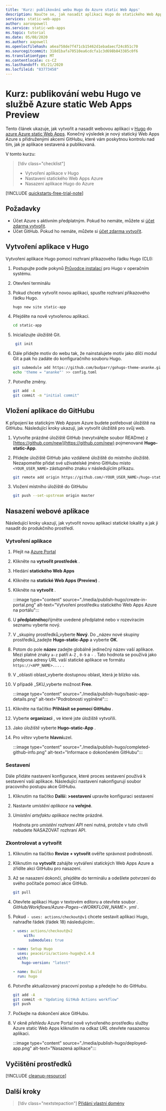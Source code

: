 ```yaml
---
title: 'Kurz: publikování webu Hugo do Azure static Web Apps'
description: Naučte se, jak nasadit aplikaci Hugo do statického Web Apps Azure.
services: static-web-apps
author: aaronpowell
ms.service: static-web-apps
ms.topic: tutorial
ms.date: 05/08/2020
ms.author: aapowell
ms.openlocfilehash: a6ea758de7f471cb15462d1ebadaecf24c851c70
ms.sourcegitcommit: 318d1bafa70510ea6cdcfa1c3d698b843385c0f6
ms.translationtype: MT
ms.contentlocale: cs-CZ
ms.lasthandoff: 05/21/2020
ms.locfileid: "83773458"
---
```

# <a name="tutorial-publish-a-hugo-site-to-azure-static-web-apps-preview"></a>Kurz: publikování webu Hugo ve službě Azure static Web Apps Preview

Tento článek ukazuje, jak vytvořit a nasadit webovou aplikaci v [Hugo](https://gohugo.io/) do [azure Azure static Web Apps](overview.md). Konečný výsledek je nový statický Web Apps Azure s přidruženými akcemi GitHubu, které vám poskytnou kontrolu nad tím, jak je aplikace sestavená a publikovaná.

V tomto kurzu:

> [!div class="checklist"]
>
> - Vytvoření aplikace v Hugo
> - Nastavení statického Web Apps Azure
> - Nasazení aplikace Hugo do Azure

[!INCLUDE [quickstarts-free-trial-note](../../includes/quickstarts-free-trial-note.md)]

## <a name="prerequisites"></a>Požadavky

- Účet Azure s aktivním předplatným. Pokud ho nemáte, můžete si [účet zdarma vytvořit](https://azure.microsoft.com/free/).
- Účet GitHub. Pokud ho nemáte, můžete si [účet zdarma vytvořit](https://github.com/join).

## <a name="create-a-hugo-app"></a>Vytvoření aplikace v Hugo

Vytvoření aplikace Hugo pomocí rozhraní příkazového řádku Hugo (CLI):

1. Postupujte podle pokynů [Průvodce instalací](https://gohugo.io/getting-started/installing/) pro Hugo v operačním systému.

1. Otevření terminálu

1. Pokud chcete vytvořit novou aplikaci, spusťte rozhraní příkazového řádku Hugo.

   ```bash
   hugo new site static-app
   ```

1. Přejděte na nově vytvořenou aplikaci.

   ```bash
   cd static-app
   ```

1. Inicializujte úložiště Git.

   ```bash
    git init
   ```

1. Dále přidejte motiv do webu tak, že nainstalujete motiv jako dílčí modul Git a pak ho zadáte do konfiguračního souboru Hugo.

   ```bash
   git submodule add https://github.com/budparr/gohugo-theme-ananke.git themes/ananke
   echo 'theme = "ananke"' >> config.toml
   ```

1. Potvrďte změny.

   ```bash
   git add -A
   git commit -m "initial commit"
   ```

## <a name="push-your-application-to-github"></a>Vložení aplikace do GitHubu

K připojení ke statickým Web Appsm Azure budete potřebovat úložiště na GitHubu. Následující kroky ukazují, jak vytvořit úložiště pro svůj web.

1. Vytvořte prázdné úložiště GitHub (nevytvářejte soubor READme) z [https://github.com/new](https://github.com/new) pojmenované **Hugo-static-App**.

1. Přidejte úložiště GitHub jako vzdálené úložiště do místního úložiště. Nezapomeňte přidat své uživatelské jméno GitHubu místo `<YOUR_USER_NAME>` zástupného znaku v následujícím příkazu.

   ```bash
   git remote add origin https://github.com/<YOUR_USER_NAME>/hugo-static-app
   ```

1. Vložení místního úložiště do GitHubu

   ```bash
   git push --set-upstream origin master
   ```

## <a name="deploy-your-web-app"></a>Nasazení webové aplikace

Následující kroky ukazují, jak vytvořit novou aplikaci statické lokality a jak ji nasadit do produkčního prostředí.

### <a name="create-the-application"></a>Vytvoření aplikace

1. Přejít na [Azure Portal](https://portal.azure.com)
1. Klikněte na **vytvořit prostředek** .
1. Hledání **statického Web Apps**
1. Klikněte na **statické Web Apps (Preview)** .
1. Klikněte na **vytvořit** .

   :::image type="content" source="./media/publish-hugo/create-in-portal.png" alt-text="Vytvoření prostředku statického Web Apps Azure na portálu":::

1. U **předplatného**přijměte uvedené předplatné nebo v rozevíracím seznamu vyberte nový.

1. V _skupiny prostředků_vyberte **Nový**. Do _název nové skupiny prostředků_zadejte **Hugo-static-App** a vyberte **OK**.

1. Potom do pole **název** zadejte globálně jedinečný název vaší aplikace. Mezi platné znaky `a-z` patří `A-Z` , `0-9` a `-` . Tato hodnota se používá jako předpona adresy URL vaší statické aplikace ve formátu `https://<APP_NAME>....` .

1. V _oblasti oblast_vyberte dostupnou oblast, která je blízko vás.

1. V případě _SKU_vyberte možnost **Free**.

   :::image type="content" source="./media/publish-hugo/basic-app-details.png" alt-text="Podrobnosti vyplněné":::

1. Klikněte na tlačítko **Přihlásit se pomocí GitHubu** .

1. Vyberte **organizaci** , ve které jste úložiště vytvořili.

1. Jako _úložiště_ vyberte **Hugo-static-App** .

1. Pro _větev_ vyberte **hlavní**uzel.

   :::image type="content" source="./media/publish-hugo/completed-github-info.png" alt-text="Informace o dokončeném GitHubu":::

### <a name="build"></a>Sestavení

Dále přidáte nastavení konfigurace, které proces sestavení používá k sestavení vaší aplikace. Následující nastavení nakonfigurují soubor pracovního postupu akce GitHubu.

1. Kliknutím na tlačítko **Další: >sestavení** upravíte konfiguraci sestavení

1. Nastavte _umístění aplikace_ na **veřejné**.

1. _Umístění artefaktu aplikace_ nechte prázdné.

   Hodnota pro _umístění rozhraní API_ není nutná, protože v tuto chvíli nebudete NASAZOVAT rozhraní API.

### <a name="review-and-create"></a>Zkontrolovat a vytvořit

1. Kliknutím na tlačítko **Revize + vytvořit** ověřte správnost podrobností.

1. Kliknutím na **vytvořit** zahájíte vytváření statických Web Apps Azure a zřídíte akci GitHubu pro nasazení.

1. Až se nasazení dokončí, přejděte do terminálu a odešlete potvrzení do svého počítače pomocí akce GitHub.

   ```bash
   git pull
   ```

1. Otevřete aplikaci Hugo v textovém editoru a otevřete soubor _. GitHub/Workflows/Azure-Pages-<WORKFLOW_NAME>. yml_ .

1. Pokud `- uses: actions/checkout@v1` chcete sestavit aplikaci Hugo, nahraďte řádek (řádek 18) následujícím:.

   ```yml
   - uses: actions/checkout@v2
        with:
          submodules: true

   - name: Setup Hugo
     uses: peaceiris/actions-hugo@v2.4.8
     with:
       hugo-version: "latest"

   - name: Build
     run: hugo
   ```

1. Potvrďte aktualizovaný pracovní postup a předejte ho do GitHubu.

   ```bash
   git add -A
   git commit -m "Updating GitHub Actions workflow"
   git push
   ```

1. Počkejte na dokončení akce GitHubu.

1. V okně _přehledu_ Azure Portal nově vytvořeného prostředku služby Azure static Web Apps kliknutím na odkaz _URL_ otevřete nasazenou aplikaci.

   :::image type="content" source="./media/publish-hugo/deployed-app.png" alt-text="Nasazená aplikace":::

## <a name="clean-up-resources"></a>Vyčištění prostředků

[!INCLUDE [cleanup-resource](../../includes/static-web-apps-cleanup-resource.md)]

## <a name="next-steps"></a>Další kroky

> [!div class="nextstepaction"]
> [Přidání vlastní domény](custom-domain.md)
